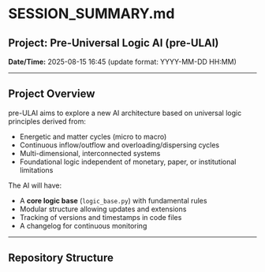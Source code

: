 # SESSION_SUMMARY.md
## Project: Pre-Universal Logic AI (pre-ULAI)
**Date/Time:** 2025-08-15 16:45 (update format: YYYY-MM-DD HH:MM)

---

## Project Overview
pre-ULAI aims to explore a new AI architecture based on universal logic principles derived from:
- Energetic and matter cycles (micro to macro)
- Continuous inflow/outflow and overloading/dispersing cycles
- Multi-dimensional, interconnected systems
- Foundational logic independent of monetary, paper, or institutional limitations

The AI will have:
- A **core logic base** (`logic_base.py`) with fundamental rules
- Modular structure allowing updates and extensions
- Tracking of versions and timestamps in code files
- A changelog for continuous monitoring

---

## Repository Structure

